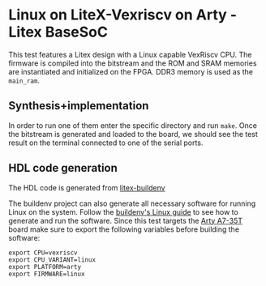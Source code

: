 # Linux on LiteX-Vexriscv on Arty - Litex BaseSoC

This test features a Litex design with a Linux capable VexRiscv CPU.
The firmware is compiled into the bitstream and the ROM and SRAM memories are instantiated and initialized on the FPGA.
DDR3 memory is used as the `main_ram`.

## Synthesis+implementation

In order to run one of them enter the specific directory and run `make`.
Once the bitstream is generated and loaded to the board, we should see the test result on the terminal connected to one of the serial ports.

## HDL code generation

The HDL code is generated from [litex-buildenv](https://github.com/timvideos/litex-buildenv)

The buildenv project can also generate all necessary software for running Linux on the system.
Follow the [buildenv's Linux guide](https://github.com/timvideos/litex-buildenv/wiki/Linux) to see how to generate and run the software.
Since this test targets the [Arty A7-35T](https://store.digilentinc.com/arty-a7-artix-7-fpga-development-board-for-makers-and-hobbyists/) board make sure to export the following variables before building the software:

```
export CPU=vexriscv
export CPU_VARIANT=linux
export PLATFORM=arty
export FIRMWARE=linux
```
